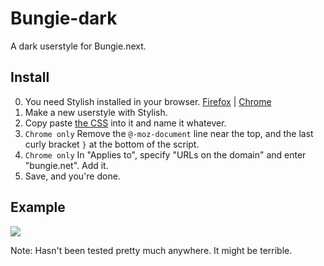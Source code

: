 Bungie-dark
===========

A dark userstyle for Bungie.next.

## Install
0. You need Stylish installed in your browser. [Firefox](https://addons.mozilla.org/en-US/firefox/addon/stylish/) | [Chrome](https://chrome.google.com/webstore/detail/stylish/fjnbnpbmkenffdnngjfgmeleoegfcffe?hl=en)
1. Make a new userstyle with Stylish.
2. Copy paste [the CSS](https://raw.github.com/Shou-/Bungie-dark/master/Bungie-dark.css) into it and name it whatever.
3. `Chrome only` Remove the `@-moz-document` line near the top, and the last curly bracket `}` at the bottom of the script.
4. `Chrome only` In "Applies to", specify "URLs on the domain" and enter "bungie.net". Add it.
5. Save, and you're done.

## Example
<img src=http://i.imgur.com/EWsO1.jpg />

Note: Hasn't been tested pretty much anywhere. It might be terrible.
